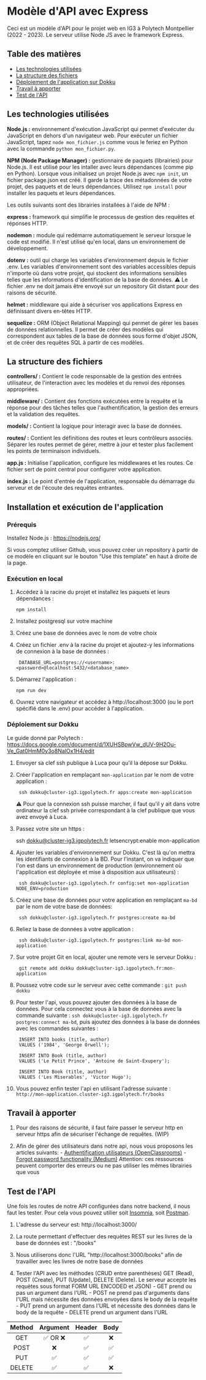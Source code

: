 # Modèle d'API avec Express

Ceci est un modèle d'API pour le projet web en IG3 à Polytech Montpellier (2022 - 2023). Le serveur utilise Node JS avec le framework Express.

## Table des matières

- [Les technologies utilisées](#les-technologies-utilisées)
- [La structure des fichiers](#la-structure-des-fichiers)
- [Déploiement de l'application sur Dokku](#installation-et-exécution-de-lapplication)
- [Travail à apporter](#travail-à-apporter)
- [Test de l'API](#test-de-lapi)

## Les technologies utilisées

**Node.js :** environnement d'exécution JavaScript qui permet d'exécuter du JavaScript en dehors d'un navigateur web.
Pour exécuter un fichier JavaScript, tapez `node mon_fichier.js`
comme vous le feriez en Python avec la commande `python mon_fichier.py`.

**NPM (Node Package Manager) :** gestionnaire de paquets (librairies) pour Node.js. Il est utilisé pour les intaller avec leurs dépendances (comme pip en Python). Lorsque vous initialisez un projet Node.js avec `npm init`, un fichier package.json est créé. Il garde la trace des métadonnées de votre projet, des paquets et de leurs dépendances. Utilisez `npm install` pour installer les paquets et leurs dépendances.

Les outils suivants sont des librairies installées à l'aide de NPM :

**express :** framework qui simplifie le processus de gestion des requêtes et réponses HTTP.

**nodemon :** module qui redémarre automatiquement le serveur lorsque le code est modifié. Il n'est utilisé qu'en local, dans un environnement de développement.

**dotenv :** outil qui charge les variables d'environnement depuis le fichier .env. Les variables d'environnement sont des variables accessibles depuis n'importe où dans votre projet, qui stockent des informations sensibles telles que les informations d'identification de la base de données.
⚠️ Le fichier .env ne doit jamais être envoyé sur un repository Git distant pour des raisons de sécurité.

**helmet :** middleware qui aide à sécuriser vos applications Express en définissant divers en-têtes HTTP.

**sequelize :** ORM (Object Relational Mapping) qui permet de gérer les bases de données relationnelles. Il permet de créer des modèles qui correspondent aux tables de la base de données sous forme d'objet JSON, et de créer des requêtes SQL à partir de ces modèles.

## La structure des fichiers

**controllers/ :** Contient le code responsable de la gestion des entrées utilisateur, de l'interaction avec les modèles et du renvoi des réponses appropriées.

**middleware/ :** Contient des fonctions exécutées entre la requête et la réponse pour des tâches telles que l'authentification, la gestion des erreurs et la validation des requêtes.

**models/ :** Contient la logique pour interagir avec la base de données.

**routes/ :** Contient les définitions des routes et leurs contrôleurs associés. Séparer les routes permet de gérer, mettre à jour et tester plus facilement les points de terminaison individuels.

**app.js :** Initialise l'application, configure les middlewares et les routes. Ce fichier sert de point central pour configurer votre application.

**index.js :** Le point d'entrée de l'application, responsable du démarrage du serveur et de l'écoute des requêtes entrantes.

## Installation et exécution de l'application

### Prérequis

Installez Node.js : https://nodejs.org/

Si vous comptez utiliser Github, vous pouvez créer un repository à partir de ce modèle en cliquant sur le bouton "Use this template" en haut à droite de la page.

### Exécution en local

1.  Accédez à la racine du projet et installez les paquets et leurs dépendances :

        npm install

2. Installez postgresql sur votre machine

3. Créez une base de données avec le nom de votre choix

4. Créez un fichier .env à la racine du projet et ajoutez-y les informations de connexion à la base de données :

        DATABASE_URL=postgres://<username>:<password>@localhost:5432/<database_name>

4.  Démarrez l'application :

        npm run dev

5.  Ouvrez votre navigateur et accédez à http://localhost:3000 (ou le port spécifié dans le .env) pour accéder à l'application.

### Déploiement sur Dokku

Le guide donné par Polytech : https://docs.google.com/document/d/1XUHSBpwVw_dUV-9H2Ou-Ve_Gat0HmM0y3o8NaIOx1H4/edit
1. Envoyer sa clef ssh publique à Luca pour qu'il la dépose sur Dokku.
2. Créer l'application en remplaçant `mon-application` par le nom de votre application :

        ssh dokku@cluster-ig3.igpolytech.fr apps:create mon-application
                
   ⚠️ Pour que la connexion ssh puisse marcher, il faut qu'il y ait dans votre ordinateur la clef ssh privée correspondant à la clef publique que vous avez envoyé à Luca.
   
3. Passez votre site un https :

	ssh dokku@cluster-ig3.igpolytech.fr letsencrypt:enable mon-application
	
4. Ajouter les variables d'environnement sur Dokku. C'est là qu'on mettra les identifiants de connexion à la BD. Pour l'instant, on va indiquer que l'on est dans un environnement de production (environnement où l'application est déployée et mise à disposition aux utilisateurs) :

        ssh dokku@cluster-ig3.igpolytech.fr config:set mon-application NODE_ENV=production

5. Créez une base de données pour votre application en remplaçant `ma-bd` par le nom de votre base de données:

        ssh dokku@cluster-ig3.igpolytech.fr postgres:create ma-bd

6. Reliez la base de données à votre application :

        ssh dokku@cluster-ig3.igpolytech.fr postgres:link ma-bd mon-application

7. Sur votre projet Git en local, ajouter une remote vers le serveur Dokku :

        git remote add dokku dokku@cluster-ig3.igpolytech.fr:mon-application

8. Poussez votre code sur le serveur avec cette commande : 
	`git push dokku`

9. Pour tester l'api, vous pouvez ajouter des données à la base de données. Pour cela connectez vous à la base de données avec la commande suivante :
`ssh dokku@cluster-ig3.igpolytech.fr postgres:connect ma-bd`, puis ajoutez des données à la base de données avec les commandes suivantes :
        
        INSERT INTO books (title, author)
        VALUES ('1984', 'George Orwell');

        INSERT INTO Book (title, author)
        VALUES ('Le Petit Prince', 'Antoine de Saint-Exupery');

        INSERT INTO Book (title, author)
        VALUES ('Les Miserables', 'Victor Hugo');

10. Vous pouvez enfin tester l'api en utilisant l'adresse suivante : `http://mon-application.cluster-ig3.igpolytech.fr/books` 

## Travail à apporter

1. Pour des raisons de sécurité, il faut faire passer le serveur http en serveur https afin de sécuriser l'échange de requêtes. (WIP)

2. Afin de gérer des utilisateurs dans notre api, nous vous proposons les articles suivants: - [Authentification utilisateurs (OpenClassrooms)](https://openclassrooms.com/fr/courses/6390246-passez-au-full-stack-avec-node-js-express-et-mongodb/6466459-optimisez-la-structure-du-back-end) - [Forgot password functionality (Medium)](https://cinquewebdev.medium.com/how-to-implement-forgot-password-functionality-with-jwt-authentication-e1381263026c)
   Attention: ces ressources peuvent comporter des erreurs ou ne pas utiliser les mêmes librairies que vous

## Test de l'API

Une fois les routes de notre API configurées dans notre backend, il nous faut les tester. Pour cela vous pouvez utilier soit [Insomnia](https://insomnia.rest/), soit [Postman](https://www.postman.com/).

1. L'adresse du serveur est: http://localhost:3000/

2. La route permettant d'effectuer des requètes REST sur les livres de la base de données est : "/books"

3. Nous utiliserons donc l'URL "http://localhost:3000/books" afin de travailler avec les livres de notre base de données

4. Tester l'API avec les méthodes (CRUD entre parenthèses) GET (Read), POST (Create), PUT (Update), DELETE (Delete). Le serveur accepte les requètes sous format FORM URL ENCODED et JSON) - GET prend ou pas un argument dans l'URL - POST ne prend pas d'arguments dans l'URL mais nécessite des données envoyées dans le body de la requête - PUT prend un argument dans l'URL et nécessite des données dans le body de la requête - DELETE prend un argument dans l'URL

| Method |         Argument          |       Header       |        Body        |
| :----: | :-----------------------: | :----------------: | :----------------: |
|  GET   | :white_check_mark: OR :x: | :white_check_mark: |        :x:         |
|  POST  |            :x:            | :white_check_mark: | :white_check_mark: |
|  PUT   |    :white_check_mark:     | :white_check_mark: | :white_check_mark: |
| DELETE |    :white_check_mark:     | :white_check_mark: |        :x:         |
